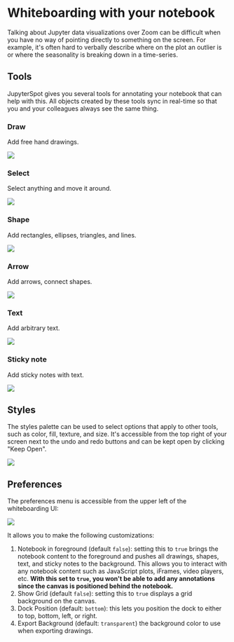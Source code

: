 # Whiteboarding with your notebook

Talking about Jupyter data visualizations over Zoom can be difficult when you have no way of pointing directly to something on the screen. For example, it's often hard to verbally describe where on the plot an outlier is or where the seasonality is breaking down in a time-series.

## Tools

JupyterSpot gives you several tools for annotating your notebook that can help with this. All objects created by these tools sync in real-time so that you and your colleagues always see the same thing.

### Draw

Add free hand drawings.

![](img/tool-draw.png)

### Select

Select anything and move it around.

![](img/tool-select.png)

### Shape

Add rectangles, ellipses, triangles, and lines.

![](img/tool-shape.png)

### Arrow

Add arrows, connect shapes.

![](img/tool-arrow.png)

### Text

Add arbitrary text.

![](img/tool-text.png)

### Sticky note

Add sticky notes with text.

![](img/tool-sticky.png)

## Styles

The styles palette can be used to select options that apply to other tools, such as color, fill, texture, and size. It's accessible from the top right of your screen next to the undo and redo buttons and can be kept open by clicking "Keep Open".

![](img/tool-colors.png)


## Preferences

The preferences menu is accessible from the upper left of the whiteboarding UI:

![](img/preferences.png)

It allows you to make the following customizations:

1. Notebook in foreground (default `false`): setting this to `true` brings the notebook content to the foreground and pushes all drawings, shapes, text, and sticky notes to the background. This allows you to interact with any notebook content such as JavaScript plots, iFrames, video players, etc. **With this set to `true`, you won't be able to add any annotations since the canvas is positioned behind the notebook.**
2. Show Grid (default `false`): setting this to `true` displays a grid background on the canvas.
3. Dock Position (default: `bottom`): this lets you position the dock to either to top, bottom, left, or right.
4. Export Background (default: `transparent`) the background color to use when exporting drawings.
